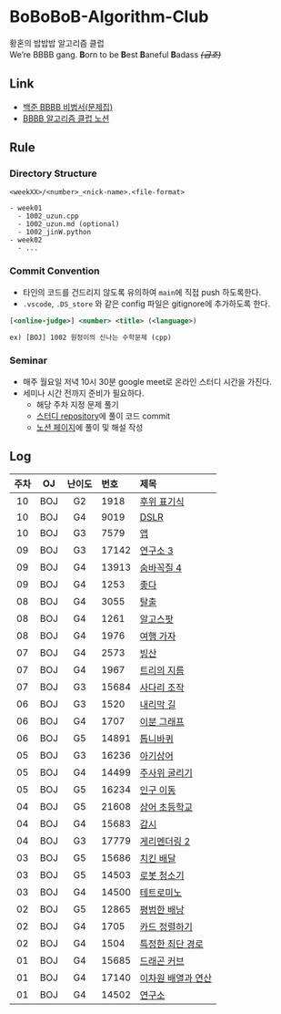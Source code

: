 # BoBoBoB-Algorithm-Club
황혼의 밥밥밥 알고리즘 클럽  
We’re BBBB gang. **B**orn to be **B**est **B**aneful **B**adass _~~(급조)~~_

## Link
- [백준 BBBB 비법서(문제집)](https://www.acmicpc.net/group/workbook/view/17121/54755)
- [BBBB 알고리즘 클럽 노션](https://uzun.notion.site/BBBB-Algorithm-Club-ab4dedb77746454e829305554f9b839b?pvs=4)

## Rule

### Directory Structure
`<weekXX>/<number>_<nick-name>.<file-format>`
```
- week01
  - 1002_uzun.cpp
  - 1002_uzun.md (optional)
  - 1002_jinW.python
- week02
  - ...
```

### Commit Convention
- 타인의 코드를 건드리지 않도록 유의하여 `main`에 직접 push 하도록한다.
- `.vscode`, `.DS_store` 와 같은 config 파일은 gitignore에 추가하도록 한다.
```xml
[<online-judge>] <number> <title> (<language>)

ex) [BOJ] 1002 원정이의 신나는 수학문제 (cpp)
```

### Seminar
- 매주 월요일 저녁 10시 30분 google meet로 온라인 스터디 시간을 가진다.
- 세미나 시간 전까지 준비가 필요하다.
  - 해당 주차 지정 문제 풀기
  - [스터디 repository](https://github.com/BoBoBoB-Gang/BoBoBoB-Algorithm-Club)에 풀이 코드 commit
  - [노션 페이지](https://uzun.notion.site/BBBB-Algorithm-Club-ab4dedb77746454e829305554f9b839b?pvs=4)에 풀이 및 해설 작성

## Log
<!-- | 10 | BOJ | G |  | [](https://www.acmicpc.net/problem/) | -->
| 주차 | OJ | 난이도 | 번호 | 제목 |  
|:---:|:---:|:---:|:---|:---|  
| 10 | BOJ | G2 | 1918 | [후위 표기식](https://www.acmicpc.net/problem/1918) |
| 10 | BOJ | G4 | 9019 | [DSLR](https://www.acmicpc.net/problem/9019) |
| 10 | BOJ | G3 | 7579 | [앱](https://www.acmicpc.net/problem/7579) |
| 09 | BOJ | G3 | 17142 | [연구소 3](https://www.acmicpc.net/problem/17142) |
| 09 | BOJ | G4 | 13913 | [숨바꼭질 4](https://www.acmicpc.net/problem/13913) |
| 09 | BOJ | G4 | 1253 | [좋다](https://www.acmicpc.net/problem/1253) |
| 08 | BOJ | G4 | 3055 | [탈출](https://www.acmicpc.net/problem/3055) |
| 08 | BOJ | G4 | 1261 | [알고스팟](https://www.acmicpc.net/problem/1261) |
| 08 | BOJ | G4 | 1976 | [여행 가자](https://www.acmicpc.net/problem/1976) |
| 07 | BOJ | G4 | 2573 | [빙산](https://www.acmicpc.net/problem/2573) |
| 07 | BOJ | G4 | 1967 | [트리의 지름](https://www.acmicpc.net/problem/1967) |
| 07 | BOJ | G3 | 15684 | [사다리 조작](https://www.acmicpc.net/problem/15684) |
| 06 | BOJ | G3 | 1520 | [내리막 길](https://www.acmicpc.net/problem/1520) |
| 06 | BOJ | G4 | 1707 | [이분 그래프](https://www.acmicpc.net/problem/1707) |
| 06 | BOJ | G5 | 14891 | [톱니바퀴](https://www.acmicpc.net/problem/14891) |
| 05 | BOJ | G3 | 16236 | [아기상어](https://www.acmicpc.net/problem/16236) |
| 05 | BOJ | G4 | 14499 | [주사위 굴리기](https://www.acmicpc.net/problem/14499) |
| 05 | BOJ | G5 | 16234 | [인구 이동](https://www.acmicpc.net/problem/16234) |
| 04 | BOJ | G5 | 21608 | [상어 초등학교](https://www.acmicpc.net/problem/21608) |
| 04 | BOJ | G4 | 15683 | [감시](https://www.acmicpc.net/problem/15683) |
| 04 | BOJ | G3 | 17779 | [게리멘더링 2](https://www.acmicpc.net/problem/17779) |
| 03 | BOJ | G5 | 15686 | [치킨 배달](https://www.acmicpc.net/problem/15686) |
| 03 | BOJ | G5 | 14503 | [로봇 청소기](https://www.acmicpc.net/problem/14503) |
| 03 | BOJ | G4 | 14500 | [테트로미노](https://www.acmicpc.net/problem/14500) |
| 02 | BOJ | G5 | 12865 | [평범한 배낭](https://www.acmicpc.net/problem/12865) |
| 02 | BOJ | G4 | 1705 | [카드 정렬하기](https://www.acmicpc.net/problem/1705) |
| 02 | BOJ | G4 | 1504 | [특정한 최단 경로](https://www.acmicpc.net/problem/1504) |
| 01 | BOJ | G4 | 15685 | [드래곤 커브](https://www.acmicpc.net/problem/15685) |
| 01 | BOJ | G4 | 17140 | [이차원 배열과 연산](https://www.acmicpc.net/problem/17140) |
| 01 | BOJ | G4 | 14502 | [연구소](https://www.acmicpc.net/problem/14502) |
